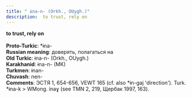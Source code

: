 ```yaml
---
title: " ɨna-n- (Orkh., OUygh.)"
description:  to trust, rely on
---
```

<p data-pagefind-weight="0.5">
<strong> to trust, rely on</strong><br><br>
<strong>Proto-Turkic</strong>:  *ɨna-<br>
<strong>Russian meaning</strong>:  доверять, полагаться на<br>
<strong>Old Turkic</strong>:  ɨna-n- (Orkh., OUygh.)<br>
<strong>Karakhanid</strong>:  ɨna-n- (MK)<br>
<strong>Turkmen</strong>:  ɨnan-<br>
<strong>Chuvash</strong>:  nen-<br>
<strong>Comments</strong>:  ЭСТЯ 1, 654-656, VEWT 165 (cf. also *ɨn-gaj 'direction'). Turk. *ɨna-k > WMong. inaɣ (see TMN 2, 219, Щербак 1997, 163).<br>

</p>
